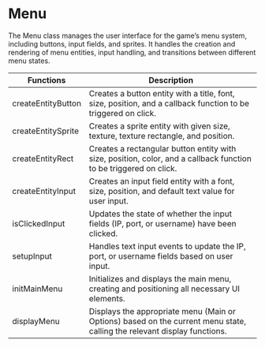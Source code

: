 # Menu

The Menu class manages the user interface for the game’s menu system, including buttons, input fields, and sprites. It handles the creation and rendering of menu entities, input handling, and transitions between different menu states.

| Functions                          | Description                                                                                       |
|-------------------------------------|---------------------------------------------------------------------------------------------------|
| createEntityButton                  | Creates a button entity with a title, font, size, position, and a callback function to be triggered on click. |
| createEntitySprite                  | Creates a sprite entity with given size, texture, texture rectangle, and position.                 |
| createEntityRect                    | Creates a rectangular button entity with size, position, color, and a callback function to be triggered on click. |
| createEntityInput                   | Creates an input field entity with a font, size, position, and default text value for user input.  |
| isClickedInput                      | Updates the state of whether the input fields (IP, port, or username) have been clicked.         |
| setupInput                          | Handles text input events to update the IP, port, or username fields based on user input.         |
| initMainMenu                        | Initializes and displays the main menu, creating and positioning all necessary UI elements.       |
| displayMenu                         | Displays the appropriate menu (Main or Options) based on the current menu state, calling the relevant display functions. |
